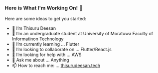 ### Here is What I'm Working On! 👋



Here are some ideas to get you started:

- 🔭  I’m Thisuru Deesan 
- 🔭  I’m an undergraduate student at University of Moratuwa Faculty of Informatinon Technology 
- 🌱 I’m currently learning ... Flutter
- 👯 I’m looking to collaborate on ... Flutter/React.js
- 🤔 I’m looking for help with ... AWS
- 💬 Ask me about ... Anything
- 📫 How to reach me: ... [thisurudeesan.tech](http://thisurudeesan.tech/)
